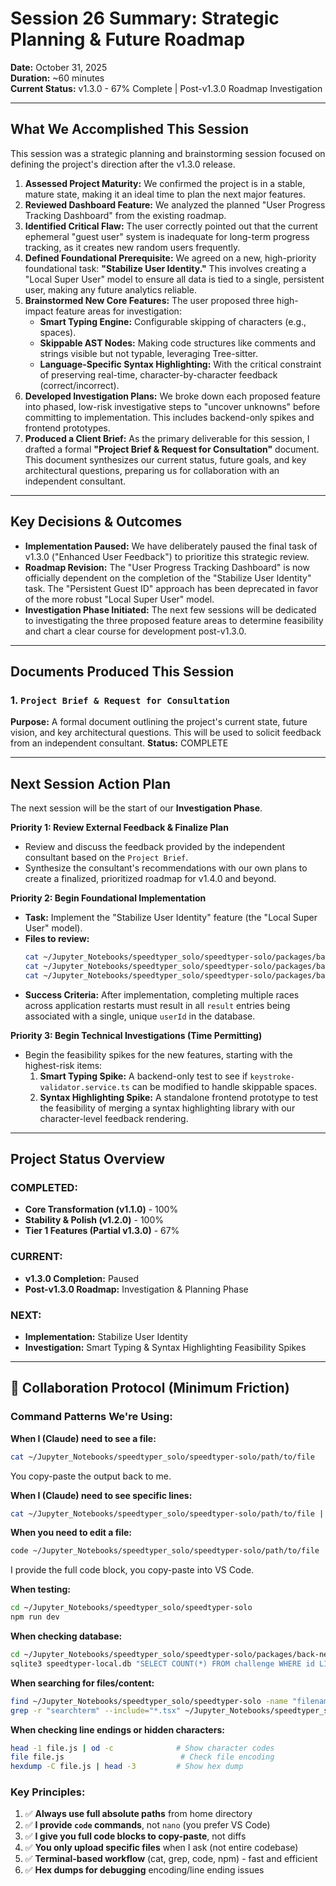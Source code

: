# Session 26 Summary: Strategic Planning & Future Roadmap

**Date:** October 31, 2025  
**Duration:** ~60 minutes  
**Current Status:** v1.3.0 - 67% Complete | Post-v1.3.0 Roadmap Investigation

---

## What We Accomplished This Session

This session was a strategic planning and brainstorming session focused on defining the project's direction after the v1.3.0 release.

1.  **Assessed Project Maturity:** We confirmed the project is in a stable, mature state, making it an ideal time to plan the next major features.
2.  **Reviewed Dashboard Feature:** We analyzed the planned "User Progress Tracking Dashboard" from the existing roadmap.
3.  **Identified Critical Flaw:** The user correctly pointed out that the current ephemeral "guest user" system is inadequate for long-term progress tracking, as it creates new random users frequently.
4.  **Defined Foundational Prerequisite:** We agreed on a new, high-priority foundational task: **"Stabilize User Identity."** This involves creating a "Local Super User" model to ensure all data is tied to a single, persistent user, making any future analytics reliable.
5.  **Brainstormed New Core Features:** The user proposed three high-impact feature areas for investigation:
    - **Smart Typing Engine:** Configurable skipping of characters (e.g., spaces).
    - **Skippable AST Nodes:** Making code structures like comments and strings visible but not typable, leveraging Tree-sitter.
    - **Language-Specific Syntax Highlighting:** With the critical constraint of preserving real-time, character-by-character feedback (correct/incorrect).
6.  **Developed Investigation Plans:** We broke down each proposed feature into phased, low-risk investigative steps to "uncover unknowns" before committing to implementation. This includes backend-only spikes and frontend prototypes.
7.  **Produced a Client Brief:** As the primary deliverable for this session, I drafted a formal **"Project Brief & Request for Consultation"** document. This document synthesizes our current status, future goals, and key architectural questions, preparing us for collaboration with an independent consultant.

---

## Key Decisions & Outcomes

- **Implementation Paused:** We have deliberately paused the final task of v1.3.0 ("Enhanced User Feedback") to prioritize this strategic review.
- **Roadmap Revision:** The "User Progress Tracking Dashboard" is now officially dependent on the completion of the "Stabilize User Identity" task. The "Persistent Guest ID" approach has been deprecated in favor of the more robust "Local Super User" model.
- **Investigation Phase Initiated:** The next few sessions will be dedicated to investigating the three proposed feature areas to determine feasibility and chart a clear course for development post-v1.3.0.

---

## Documents Produced This Session

### 1. `Project Brief & Request for Consultation`

**Purpose:** A formal document outlining the project's current state, future vision, and key architectural questions. This will be used to solicit feedback from an independent consultant.
**Status:** COMPLETE

---

## Next Session Action Plan

The next session will be the start of our **Investigation Phase**.

**Priority 1: Review External Feedback & Finalize Plan**

- Review and discuss the feedback provided by the independent consultant based on the `Project Brief`.
- Synthesize the consultant's recommendations with our own plans to create a finalized, prioritized roadmap for v1.4.0 and beyond.

**Priority 2: Begin Foundational Implementation**

- **Task:** Implement the "Stabilize User Identity" feature (the "Local Super User" model).
- **Files to review:**
  ```bash
  cat ~/Jupyter_Notebooks/speedtyper_solo/speedtyper-solo/packages/back-nest/src/middlewares/guest-user.ts
  cat ~/Jupyter_Notebooks/speedtyper_solo/speedtyper-solo/packages/back-nest/src/users/services/user.service.ts
  cat ~/Jupyter_Notebooks/speedtyper_solo/speedtyper-solo/packages/back-nest/src/users/entities/user.entity.ts
  ```
- **Success Criteria:** After implementation, completing multiple races across application restarts must result in all `result` entries being associated with a single, unique `userId` in the database.

**Priority 3: Begin Technical Investigations (Time Permitting)**

- Begin the feasibility spikes for the new features, starting with the highest-risk items:
  1.  **Smart Typing Spike:** A backend-only test to see if `keystroke-validator.service.ts` can be modified to handle skippable spaces.
  2.  **Syntax Highlighting Spike:** A standalone frontend prototype to test the feasibility of merging a syntax highlighting library with our character-level feedback rendering.

---

## Project Status Overview

### COMPLETED:

- **Core Transformation (v1.1.0)** - 100%
- **Stability & Polish (v1.2.0)** - 100%
- **Tier 1 Features (Partial v1.3.0)** - 67%

### CURRENT:

- **v1.3.0 Completion:** Paused
- **Post-v1.3.0 Roadmap:** Investigation & Planning Phase

### NEXT:

- **Implementation:** Stabilize User Identity
- **Investigation:** Smart Typing & Syntax Highlighting Feasibility Spikes

---

## 🤝 Collaboration Protocol (Minimum Friction)

### Command Patterns We're Using:

**When I (Claude) need to see a file:**

```bash
cat ~/Jupyter_Notebooks/speedtyper_solo/speedtyper-solo/path/to/file
```

You copy-paste the output back to me.

**When I (Claude) need to see specific lines:**

```bash
cat ~/Jupyter_Notebooks/speedtyper_solo/speedtyper-solo/path/to/file | grep -A 20 "searchTerm"
```

**When you need to edit a file:**

```bash
code ~/Jupyter_Notebooks/speedtyper_solo/speedtyper-solo/path/to/file
```

I provide the full code block, you copy-paste into VS Code.

**When testing:**

```bash
cd ~/Jupyter_Notebooks/speedtyper_solo/speedtyper-solo
npm run dev
```

**When checking database:**

```bash
cd ~/Jupyter_Notebooks/speedtyper_solo/speedtyper-solo/packages/back-nest
sqlite3 speedtyper-local.db "SELECT COUNT(*) FROM challenge WHERE id LIKE 'local-%';"
```

**When searching for files/content:**

```bash
find ~/Jupyter_Notebooks/speedtyper_solo/speedtyper-solo -name "filename"
grep -r "searchterm" --include="*.tsx" ~/Jupyter_Notebooks/speedtyper_solo/speedtyper-solo/
```

**When checking line endings or hidden characters:**

```bash
head -1 file.js | od -c              # Show character codes
file file.js                          # Check file encoding
hexdump -C file.js | head -3         # Show hex dump
```

### Key Principles:

1.  ✅ **Always use full absolute paths** from home directory
2.  ✅ **I provide `code` commands**, not `nano` (you prefer VS Code)
3.  ✅ **I give you full code blocks to copy-paste**, not diffs
4.  ✅ **You only upload specific files** when I ask (not entire codebase)
5.  ✅ **Terminal-based workflow** (cat, grep, code, npm) - fast and efficient
6.  ✅ **Hex dumps for debugging** encoding/line ending issues
